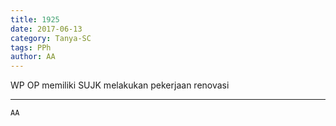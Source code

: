 ```yaml
---
title: 1925
date: 2017-06-13
category: Tanya-SC
tags: PPh
author: AA
---
```


WP OP memiliki SUJK melakukan pekerjaan renovasi

---



`AA`
